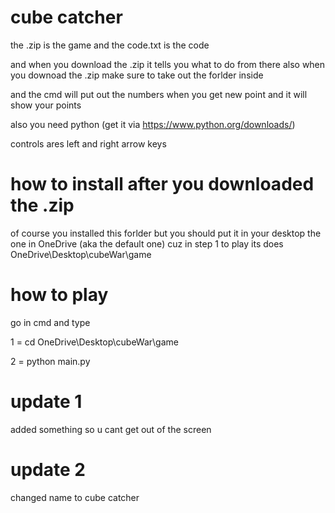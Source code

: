 # cube catcher


the .zip is the game 
and the code.txt is the code 

and when you download the .zip it tells you what to do from there
also when you downoad the .zip make sure to take out the forlder inside 

and the cmd will put out the numbers when you get new point and it will show your points 

also you need python (get it via https://www.python.org/downloads/)


controls ares left and right arrow keys 

# how to install after you downloaded the .zip

of course you installed this forlder but you should put it in your desktop 
the one in OneDrive (aka the default one) cuz in step 1 to play its does OneDrive\Desktop\cubeWar\game 

# how to play

go in cmd and type 

1 = cd OneDrive\Desktop\cubeWar\game

2 = python main.py

# update 1 

added something so u cant get out of the screen

# update 2

changed name to cube catcher
